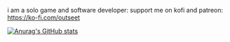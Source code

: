 i am a solo game and software developer:
support me on kofi and patreon: 
https://ko-fi.com/outseet

[![Anurag's GitHub stats](https://github-readme-stats.vercel.app/api?username=Outseet&show_icons=true&theme=tokyonight)](https://github.com/anuraghazra/github-readme-stats)

